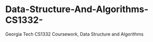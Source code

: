 # Data-Structure-And-Algorithms-CS1332-
Georgia Tech CS1332 Coursework, Data Structure and Algorithms
